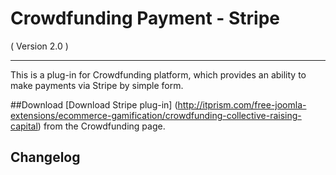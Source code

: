 Crowdfunding Payment - Stripe
==========================
( Version 2.0 )
- - -

This is a plug-in for Crowdfunding platform, which provides an ability to make payments via Stripe by simple form.

##Download
[Download Stripe plug-in] (http://itprism.com/free-joomla-extensions/ecommerce-gamification/crowdfunding-collective-raising-capital) from the Crowdfunding page.

Changelog
---------